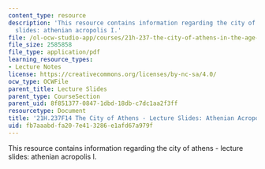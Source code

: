 ```yaml
---
content_type: resource
description: 'This resource contains information regarding the city of athens - lecture
  slides: athenian acropolis I.'
file: /ol-ocw-studio-app/courses/21h-237-the-city-of-athens-in-the-age-of-pericles-fall-2014/fb7aaabdfa207e413286e1afd67a979f_MIT21H_237F14_AcropolisI.pdf
file_size: 2585858
file_type: application/pdf
learning_resource_types:
- Lecture Notes
license: https://creativecommons.org/licenses/by-nc-sa/4.0/
ocw_type: OCWFile
parent_title: Lecture Slides
parent_type: CourseSection
parent_uid: 8f851377-0847-1dbd-18db-c7dc1aa2f3ff
resourcetype: Document
title: '21H.237F14 The City of Athens - Lecture Slides: Athenian Acropolis I'
uid: fb7aaabd-fa20-7e41-3286-e1afd67a979f
---
```

This resource contains information regarding the city of athens - lecture slides: athenian acropolis I.